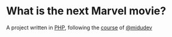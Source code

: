 # What is the next Marvel movie?

A project written in [PHP](https://www.php.net), following the
[course](https://www.youtube.com/watch?v=BcGAPkjt_IE) of
[@midudev](https://github.com/midudev)
